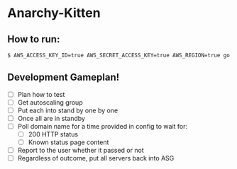 # Anarchy-Kitten

## How to run:

```bash
$ AWS_ACCESS_KEY_ID=true AWS_SECRET_ACCESS_KEY=true AWS_REGION=true go run main.go
```

## Development Gameplan!

- [ ] Plan how to test
- [ ] Get autoscaling group
- [ ] Put each into stand by one by one
- [ ] Once all are in standby
- [ ] Poll domain name for a time provided in config to wait for:
	- [ ] 200 HTTP status
	- [ ] Known status page content
- [ ] Report to the user whether it passed or not
- [ ] Regardless of outcome, put all servers back into ASG
